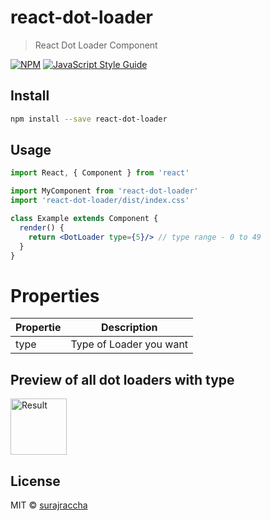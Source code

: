 # react-dot-loader

> React Dot Loader Component 

[![NPM](https://img.shields.io/npm/v/react-dot-loader.svg)](https://www.npmjs.com/package/react-dot-loader) [![JavaScript Style Guide](https://img.shields.io/badge/code_style-standard-brightgreen.svg)](https://standardjs.com)

## Install

```bash
npm install --save react-dot-loader
```

## Usage

```jsx
import React, { Component } from 'react'

import MyComponent from 'react-dot-loader'
import 'react-dot-loader/dist/index.css'

class Example extends Component {
  render() {
    return <DotLoader type={5}/> // type range - 0 to 49
  }
}
```

# Properties

| Propertie    | Description                    |
| ------------ | ------------------------------ |
|    type      | Type of Loader you want        |


## Preview of all dot loaders with type 

<img src="./dot-loader.gif" alt="Result" width="90" height="90" />

## License

MIT © [surajraccha](https://github.com/surajraccha)
